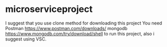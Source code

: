 # microserviceproject

I suggest that you use clone method for downloading this project
You need Postman https://www.postman.com/downloads/ 
mongodb https://www.mongodb.com/try/download/shell 
to run this project, also i suggest using VSC.
